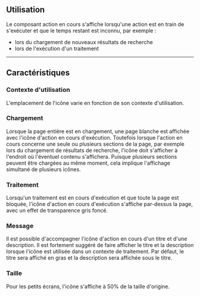 ## Utilisation
Le composant action en cours s'affiche lorsqu'une action est en train de s'exécuter et que le temps restant est inconnu, par exemple :
    <ul class="m-u--bullet-list">
        <li>lors du chargement de nouveaux résultats de recherche</li>
        <li>lors de l'exécution d'un traitement</li>
    </ul>

---
## Caractéristiques
### Contexte d'utilisation
L'emplacement de l'icône varie en fonction de son contexte d'utilisation.

### Chargement
Lorsque la page entière est en chargement, une page blanche est affichée avec l'icône d'action en cours d'exécution. Toutefois lorsque l'action en cours concerne une seule ou plusieurs sections de la page, par exemple lors du chargement de résultats de recherche, l'icône doit s'afficher à l'endroit où l'éventuel contenu s'affichera. Puisque plusieurs sections peuvent être chargées au même moment, cela implique l'affichage simultané de plusieurs icônes.

### Traitement
Lorsqu'un traitement est en cours d'exécution et que toute la page est bloquée, l'icône d'action en cours d'exécution s'affiche par-dessus la page, avec un effet de transparence gris foncé.

### Message
Il est possible d'accompagner l'icône d'action en cours d'un titre et d'une description. Il est fortement suggéré de faire afficher le titre et la description lorsque l'icône est utilisée dans un contexte de traitement. Par défaut, le titre sera affiché en gras et la description sera affichée sous le titre.

### Taille
Pour les petits écrans, l'icône s'affiche à 50% de la taille d'origine.